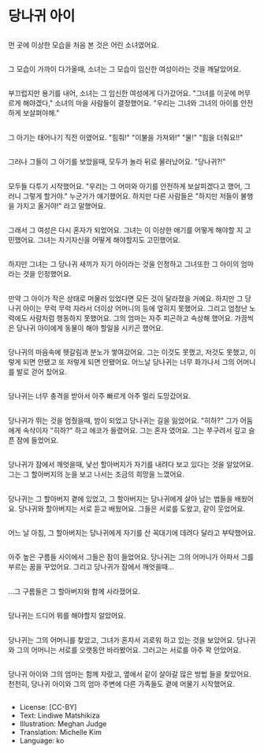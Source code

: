 # 당나귀 아이

##
먼 곳에 이상한 모습을 처음 본 것은 어린 소녀였어요.

##
그 모습이 가까이 다가올때, 소녀는 그 모습이 임신한 여성이라는 것을 깨달았어요.

##
부끄럽지만 용기를 내어, 소녀는 그 임신한 여성에게 다가갔어요. "그녀를 이곳에 머무르게 해야겠다," 소녀의 마을 사람들이 결정했어요. "우리는 그녀와 그녀의 아이를 안전하게 보살펴야해."

##
그 아기는 태어나기 직전 이였어요.
"힘줘!" "이불을 가져와!"
"물!" "힘을 더줘요!!"

##
그러나 그들이 그 아기를 보았을때, 모두가 놀라 뒤로 물러났어요.
"당나귀?!"

##
모두들 다투기 시작했어요. "우리는 그 어미와 아기를 안전하게 보살피겠다고 했어, 그러니 그렇게 할거야." 누군가가 얘기했어요. 하지만 다른 사람들은 "하지만 저들이 불행을 가지고 올거야!" 라고 말했어요.

##
그래서 그 여성은 다시 혼자가 되었어요. 그녀는 이 이상한 애기를 어떻게 해야할 지 고민했어요. 그녀는 자기자신을 어떻게 해야할지도 고민했어요.

##
하지만 그녀는 그 당나귀 새끼가 자기 아이라는 것을 인정하고 그녀또한 그 아이의 엄마라는 것을 인정했어요.

##
만약 그 아이가 작은 상태로 머물러 있었다면 모든 것이 달라졌을 거에요. 하지만 그 당나귀 아이는 무럭 무럭 자라서 더이상 어머니의 등에 엎히지 못했어요. 그리고 엄청난 노력에도 사람처럼 행동하지 못했어요. 그의 엄마는 자주 피곤하고 속상해 했어요. 가끔씩은 당나귀 아이에게 동물이 해야 할일을 시키곤 했어요.

##
당나귀의 마음속에 헷갈림과 분노가 쌓여갔어요. 그는 이것도 못했고, 저것도 못했고, 이렇게 되면 안됐고 또 저렇게 되면 안됐어요. 어느날 당나귀는 너무 화가나서 그의 어머니를 발로 걷어 찼어요.

##
당나귀는 너무 충격을 받아서 아주 빠르게 아주 멀리 도망갔어요.

##
당나귀가 뛰는 것을 멈췄을때, 밤이 되었고 당나귀는 길을 잃었어요.
"히하?" 그가 어둠에게 속삭이자 "히하?" 하고 에코가 들렸어요. 그는 혼자 였어요. 그는 쭈구려서 깊고 슬픈 잠에 들었어요.

##
당나귀가 잠에서 깨엇을때, 낯선 할아버지가 자기를 내려다 보고 있다는 것을 알았어요. 그는 그 할아버지의 눈을 보고 나서는 조금의 희망을 느꼈어요.

##
당나귀는 그 할아버지 곁에 있었고, 그 할아버지는 당나귀에게 살아 남는 법들을 배웠어요. 당나귀와 할아버지는 서로 듣고 배웠어요. 그들은 서로를 도왔고, 같이 웃었어요.

##
어느 날 아침, 그 할아버지는 당나귀에게 자기를 산 꼭대기에 데려다 달라고 부탁했어요.

##
아주 높은 구름들 사이에서 그들은 잠이 들었어요. 당나귀는 그의 어머니가 아파서 그를 부르는 꿈을 꾸었어요. 그리고 당나귀가 잠에서 깨엇을때...

##
...그 구름들은 그 할아버지와 함께 사라졌어요.

##
당나귀는 드디어 뭐를 해야할지 알았어요.

##
당나귀는 그의 어머니를 찾았고, 그녀가 혼자서 괴로워 하고 있는 것을 보았어요. 당나귀와 그의 어머니는 서로를 오랫동안 바라봤어요. 그러고는 서로를 아주 꽉 안았어요.

##
당나귀 아이와 그의 엄마는 함께 자랐고, 옆에서 같이 살아갈 많은 방법 들을 찾았어요. 천천히, 당나귀 아이와 그의 엄마 주변에 다른 가족들도 곁에 머물기 시작했어요.

##
* License: [CC-BY]
* Text: Lindiwe Matshikiza
* Illustration: Meghan Judge
* Translation: Michelle Kim
* Language: ko
